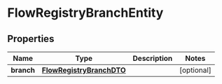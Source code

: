 # FlowRegistryBranchEntity

## Properties
Name | Type | Description | Notes
------------ | ------------- | ------------- | -------------
**branch** | [**FlowRegistryBranchDTO**](FlowRegistryBranchDTO.md) |  |  [optional]
